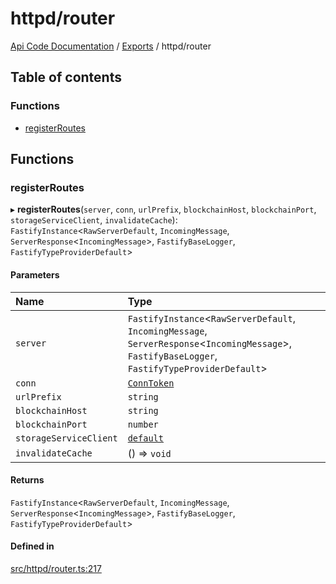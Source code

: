 # httpd/router
 
[Api Code Documentation](../README.md) / [Exports](../modules.md) / httpd/router

## Table of contents

### Functions

- [registerRoutes](httpd_router.md#registerroutes)

## Functions

### registerRoutes

▸ **registerRoutes**(`server`, `conn`, `urlPrefix`, `blockchainHost`, `blockchainPort`, `storageServiceClient`, `invalidateCache`): `FastifyInstance`\<`RawServerDefault`, `IncomingMessage`, `ServerResponse`\<`IncomingMessage`\>, `FastifyBaseLogger`, `FastifyTypeProviderDefault`\>

#### Parameters

| Name | Type |
| :------ | :------ |
| `server` | `FastifyInstance`\<`RawServerDefault`, `IncomingMessage`, `ServerResponse`\<`IncomingMessage`\>, `FastifyBaseLogger`, `FastifyTypeProviderDefault`\> |
| `conn` | [`ConnToken`](service_conn.md#conntoken) |
| `urlPrefix` | `string` |
| `blockchainHost` | `string` |
| `blockchainPort` | `number` |
| `storageServiceClient` | [`default`](../classes/service_Client_storage_service.default.md) |
| `invalidateCache` | () => `void` |

#### Returns

`FastifyInstance`\<`RawServerDefault`, `IncomingMessage`, `ServerResponse`\<`IncomingMessage`\>, `FastifyBaseLogger`, `FastifyTypeProviderDefault`\>

#### Defined in

[src/httpd/router.ts:217](https://github.com/openkfw/TruBudget/blob/3cf6626/api/src/httpd/router.ts#L217)
